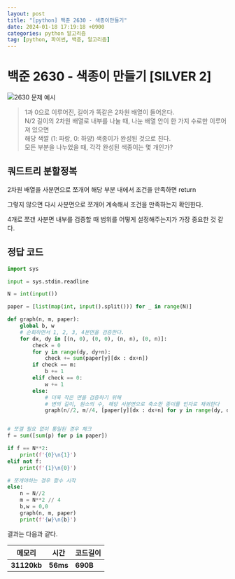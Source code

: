 ```yaml
---
layout: post
title: "[python] 백준 2630 - 색종이만들기"
date: 2024-01-18 17:19:18 +0900
categories: python 알고리즘
tag: [python, 파이썬, 백준, 알고리즘]
---
```


# 백준 2630 - 색종이 만들기 [SILVER 2]

![2630 문제 예시](https://www.acmicpc.net/upload/images/VHJpKWQDv.png)

>1과 0으로 이루어진, 길이가 똑같은 2차원 배열이 들어온다.<br>
N/2 길이의 2차원 배열로 내부를 나눌 때, 나눈 배열 안이 한 가지 수로만 이루어져 있으면<br>
해당 색깔 (1: 파랑, 0: 하양) 색종이가 완성된 것으로 친다.<br>
모든 부분을 나누었을 때, 각각 완성된 색종이는 몇 개인가?<br>

## 쿼드트리 분할정복

2차원 배열을 사분면으로 쪼개어 해당 부분 내에서 조건을 만족하면 return

그렇지 않으면 다시 사분면으로 쪼개어 계속해서 조건을 만족하는지 확인한다.

4개로 쪼갠 사분면 내부를 검증할 때 범위를 어떻게 설정해주는지가 가장 중요한 것 같다.

## 정답 코드

```python
import sys

input = sys.stdin.readline

N = int(input())

paper = [list(map(int, input().split())) for _ in range(N)]

def graph(n, m, paper):
    global b, w
    # 순회하면서 1, 2, 3, 4분면을 검증한다.
    for dx, dy in [(n, 0), (0, 0), (n, n), (0, n)]:
        check = 0
        for y in range(dy, dy+n):
            check += sum(paper[y][dx : dx+n])
        if check == m:
            b += 1
        elif check == 0:
            w += 1
        else:
            # 더욱 작은 면을 검증하기 위해
            # 변의 길이, 원소의 수, 해당 사분면으로 축소한 종이를 인자로 재귀한다
            graph(n//2, m//4, [paper[y][dx : dx+n] for y in range(dy, dy+n)])


# 쪼갤 필요 없이 통일된 경우 체크
f = sum([sum(p) for p in paper])

if f == N**2:
    print(f'{0}\n{1}')
elif not f:
    print(f'{1}\n{0}')

# 쪼개야하는 경우 함수 시작
else:
    n = N//2
    m = N**2 // 4
    b,w = 0,0
    graph(n, m, paper)
    print(f'{w}\n{b}')
```

결과는 다음과 같다.

|**메모리**|**시간**|**코드길이**|
|---|---|---|
|**31120kb**|**56ms**|**690B**|